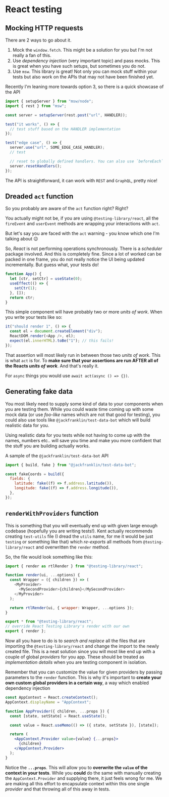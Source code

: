 # React testing

## Mocking HTTP requests

There are 2 ways to go about it.

1. Mock the `window.fetch`. This might be a solution for you but I'm not really a fan of this.
2. Use _dependency injection_ (very important topic) and pass mocks. This is great when you have such setups, but sometimes you do not.
3. Use `msw`. This library is great! Not only you can mock stuff within your tests but also work on the APIs that may not have been finished yet.

Recently I'm leaning more towards option 3, so there is a quick showcase of the API

```jsx
import { setupServer } from "msw/node";
import { rest } from "msw";

const server = setupServer(rest.post("url", HANDLER));

test("it works", () => {
  // test stuff based on the HANDLER implementation
});

test("edge case", () => {
  server.use("url", SOME_EDGE_CASE_HANDLER);
  // test

  // reset to globally defined handlers. You can also use `beforeEach` for this.
  server.resetHandlers();
});
```

The API is straightforward, it can work with `REST` and `GraphQL`, pretty nice!

## Dreaded `act` function

So you probably are aware of the `act` function right? Right?

You actually might not be, if you are using `@testing-library/react`, all the `fireEvent` and `userEvent` methods are wrapping your interactions with `act`.

But let's say you are faced with the `act` warning - you know which one I'm talking about 😉

So, _React_ is not performing operations synchronously. There is a _scheduler_ package involved. And this is completely fine. Since a lot of worked can be packed in one frame, you do not really notice the UI being updated incrementally.
But guess what, your tests do!

```js
function App() {
  let [ctr, setCtr] = useState(0);
  useEffect(() => {
    setCtr(1);
  }, []);
  return ctr;
}
```

This simple component will have probably two or more _units of work_. When you write your tests like so:

```js
it("should render 1", () => {
  const el = document.createElement("div");
  ReactDOM.render(<App />, el);
  expect(el.innerHTML).toBe("1"); // this fails!
});
```

That assertion will most likely run in between those two _units of work_. This is what `act` is for. To **make sure that your assertions are run AFTER all of the Reacts _units of work_**. And that's really it.

For `async` things you would use `await act(async () => {})`.

## Generating fake data

You most likely need to supply some kind of data to your components when you are testing them. While you could waste time coming up with some mock data (or use _foo-like_ names which are not that good for testing), you could also use tools like `@jackfranklin/test-data-bot` which will build realistic data for you.

Using realistic data for you tests while not having to come up with the names, numbers etc.. will save you time and make you more confident that the stuff you are building actually works.

A sample of the `@jackfranklin/test-data-bot` API

```js
import { build, fake } from "@jackfranklin/test-data-bot";

const fakeCoords = build({
  fields: {
    latitude: fake((f) => f.address.latitude()),
    longitude: fake((f) => f.address.longitude()),
  },
});
```

## `renderWithProviders` function

This is something that you will eventually end up with given large enough codebase (hopefully you are writing tests!). Kent actually recommends creating `test-utils` file (I dread the `utils` name, for me it would be just `testing` or something like that) which _re-exports_ all methods from `@testing-library/react` and overwritten the `render` method.

So, the file would look something like this:

```js
import { render as rtlRender } from "@testing-library/react";

function render(ui, ...options) {
  const Wrapper = ({ children }) => (
    <MyProvider>
      <MySecondProvider>{children}</MySecondProvider>
    </MyProvider>
  );

  return rtlRender(ui, { wrapper: Wrapper, ...options });
}

export * from "@testing-library/react";
// override React Testing Library's render with our own
export { render };
```

Now all you have to do is to _search and replace_ all the files that are importing the `@testing-library/react` and change the import to the newly created file.
This is a neat solution since you will most like end up with a couple of global _providers_ for you app. These should be treated as _implementation details_ when you are testing component in isolation.

Remember that you can customize the value for given providers by passing parameters to the `render` function. This is why it's important to **create your own custom global providers in a certain way**, a way which enabled dependency injection

```jsx
const AppContext = React.createContext();
AppContext.displayName = "AppContext";

function AppProvider({ children, ...props }) {
  const [state, setState] = React.useState();

  const value = React.useMemo(() => ({ state, setState }), [state]);

  return (
    <AppContext.Provider value={value} {...props}>
      {children}
    </AppContext.Provider>
  );
}
```

Notice the **`...props`**. This will allow you to **overwrite the `value` of the context in your tests**. While you **could** do the same with manually creating the `AppContext.Provider` and supplying there, it just feels wrong for me. We are making all this effort to encapsulate context within this one single _provider_ and that throwing all of this away in tests.
